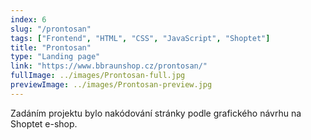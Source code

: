 ```yaml
---
index: 6
slug: "/prontosan"
tags: ["Frontend", "HTML", "CSS", "JavaScript", "Shoptet"]
title: "Prontosan"
type: "Landing page"
link: "https://www.bbraunshop.cz/prontosan/"
fullImage: ../images/Prontosan-full.jpg
previewImage: ../images/Prontosan-preview.jpg
---
```


Zadáním projektu bylo nakódování stránky podle grafického návrhu na Shoptet e-shop.
